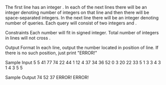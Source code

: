 The first line has an integer . In each of the next  lines there will be an integer  denoting number of integers on that line and then there will be  space-separated integers. In the next line there will be an integer  denoting number of queries. Each query will consist of two integers  and .

Constraints
Each number will fit in signed integer.
Total number of integers in  lines will not cross .

Output Format
In each line, output the number located in  position of  line. If there is no such position, just print "ERROR!"

Sample Input
5
5 41 77 74 22 44
1 12
4 37 34 36 52
0
3 20 22 33
5
1 3
3 4
3 1
4 3
5 5

Sample Output
74
52
37
ERROR!
ERROR!
